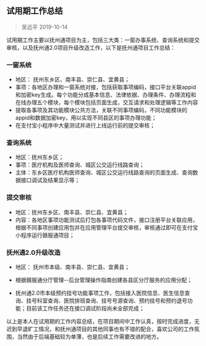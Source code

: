 ## 试用期工作总结

> 吴远平       2019-10-14

试用期工作主要以抚州通项目为主，包括三大类：一窗办事系统、查询系统和提交审核，以及抚州通2.0项目升级改造工作，以下是抚州通项目工作总结：

### 一窗系统

- 地区： 抚州东乡区、南丰县、崇仁县、宜黄县；
- 事项：各地区办理和一窗系统对接，包括获取事项编码，接口平台关联appid和加密key生成。每个功能分成基本信息、法律依据、办理条件、办理流程和在线办理五个模块，每个模块包括页面生成，交互请求和处理逻辑等工作内容
- 提取各事项及其功能模块公共方法，关联不同事项编码，不同功能模块的appid和数据加密key，用以实现不同县区的事项办理功能；
- 在支付宝小程序中大量测试并进行上线运行前的提交审核；

### 查询系统

- 地区：抚州东乡区；
- 事项：医疗机构及医师查询、城区公交运行线路查询；
- 主体：东乡区医疗机构医师查询、城区公交运行线路查询的页面生成、查询数据接口调试及结果显示等；

### 提交审核

- 地区：抚州东乡区、南丰县、崇仁县、宜黄县；
- 内容：各地区事项功能测试后打包各事项代码文件，接口注册平台关联应用，根据不同事项创建应用包并在应用管理平台提交审核，审核通过即可在支付宝小程序运行赣服通项目；

### 抚州通2.0升级改造



- 地区： 抚州市本级、南丰县、崇仁县、宜黄县；

- 根据赣服通分厅管理--后台管理操作指南创建各县区分厅服务的应用分配；

- 抚州通2.0市本级预约挂号功能事项工作，包括接入医院信息、医生信息查询、挂号科室查询、医院排班查询、挂号号源查询、预约挂号和预约退号功能；目前该工作任务还在接口调试阶段尚未全部完成；

  

以上是本人在试用期的工作内容总结，在项目期间中工作认真，按时完成进度，无迟到早退旷工情况，和抚州通项目的其他同事也有不错的配合，喜欢公司的工作氛围，当然由于后端基础较为单薄，也是后续工作需要改进的地方。